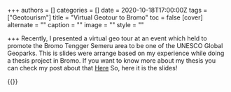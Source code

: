 +++
authors = []
categories = []
date = 2020-10-18T17:00:00Z
tags = ["Geotourism"]
title = "Virtual Geotour to Bromo"
toc = false
[cover]
alternate = ""
caption = ""
image = ""
style = ""

+++
Recently, I presented a virtual geo tour at an event which held to promote the Bromo Tengger Semeru area to be one of the UNESCO Global Geoparks. This is slides were arrange based on my experience while doing a thesis project in Bromo. If you want to know more about my thesis you can check my post about that [Here](https://www.nazarabrory.com/blogposts/volcanostratigraphy-of-bromo/)
So, here it is the slides!

{{<gslides src="https://docs.google.com/presentation/d/e/2PACX-1vSogq4K7cKE6flFeLVLt8R2Zsiyn9LYMVsOw0tbaQV7dsUc92rOWDNulD_eKZzT-Q/embed?start=false&loop=false&delayms=3000">}}